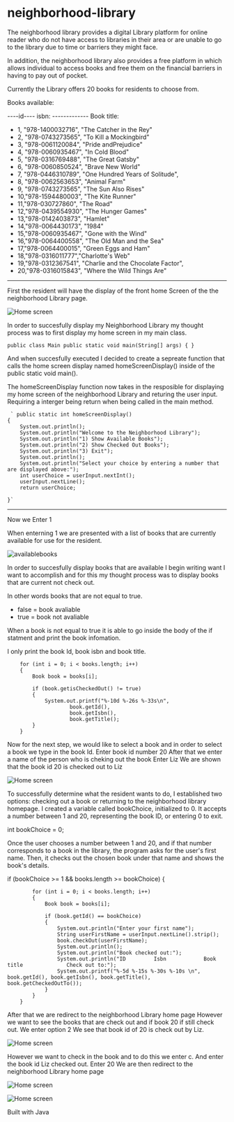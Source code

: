 # neighborhood-library

The neighborhood library provides a digital Library platform for online reader who do not have access to libraries in their area or are unable to go to the library due to time or barriers they might face.

In addition, the neighborhood library also provides a free platform in which allows individual to access books and free them on the financial barriers in having to pay out of pocket. 

Currently the Library offers 20 books for residents to choose from.


Books available:

----id---- isbn:   ------------- Book title:
- 1, "978-1400032716", "The Catcher in the Rey"
- 2, "978-0743273565", "To Kill a Mockingbird"
- 3, "978-0061120084", "Pride andPrejudice"
- 4, "978-0060935467", "In Cold Blood"
- 5, "978-0316769488", "The Great Gatsby"
- 6, "978-0060850524", "Brave New World"
- 7, "978-0446310789", "One Hundred Years of Solitude", 
- 8, "978-0062563653", "Animal Farm"
- 9, "978-0743273565", "The Sun Also Rises"
- 10,"978-1594480003", "The Kite Runner"
- 11,"978-030727860",  "The Road"
- 12,"978-0439554930", "The Hunger Games"
- 13,"978-0142403873", "Hamlet"
- 14,"978-0064430173", "1984"
- 15,"978-0060935467", "Gone with the Wind"
- 16,"978-0064400558", "The Old Man and the Sea"
- 17,"978-0064400015", "Green Eggs and Ham"
- 18,"978-0316011777","Charlotte's Web"
- 19,"978-0312367541", "Charlie and the Chocolate Factor",
- 20,"978-0316015843", "Where the Wild Things Are"
----

First the resident will have the display of the front home Screen of the the neighborhood Library page.

![Home screen](images/nameofimage.jpeg)

In order to succesfully display my Neighborhood Library my thought process was to first display my home screen in my main class.

`public class Main
    public static void main(String[] args)
    {
    }`

And when succesfully executed I decided to create a sepreate function that calls the home screen display named homeScreenDisplay() inside of the public static void main(). 

The homeScreenDisplay function now takes in the resposible for displaying my home screen of the neighborhood Library and returing the user input. Requiring a interger being return when being called in the main method. 


     ` public static int homeScreenDisplay()
    {
        System.out.println();
        System.out.println("Welcome to the Neighborhood Library");
        System.out.println("1) Show Available Books");
        System.out.println("2) Show Checked Out Books");
        System.out.println("3) Exit");
        System.out.println();
        System.out.println("Select your choice by entering a number that are displayed above:");
        int userChoice = userInput.nextInt();
        userInput.nextLine();
        return userChoice;

    }`
    
--------------

Now we Enter 1

When enterning 1 we are presented with a list of books that are currently available for use for the resident. 

![availablebooks](images/availablebooks.jpeg)

In order to succesfully display books that are available I begin writing want I want to accomplish and for this my thought process was to display books that are current not check out. 

In other words books that are not equal to true.
- false = book avaliable
- true = book not avaliable

When a book is not equal to true it is able to go inside the body of the if statment and print the book infomation. 

I only print the book Id, book isbn and book title.


    
        for (int i = 0; i < books.length; i++)
        {
            Book book = books[i];

            if (book.getisCheckedOut() != true)
            {
                System.out.printf("%-10d %-26s %-33s\n", 
                        book.getId(),
                        book.getIsbn(),
                        book.getTitle();
            }
        }


Now for the next step, we would like to select a book and in order to select a book we type in the book Id. 
Enter book id number 20 
After that we enter a name of the person who is cheking out the book 
Enter Liz
We are shown that the book id 20 is checked out to Liz


![Home screen](images/EX.jpeg)

To successfully determine what the resident wants to do, I established two options: checking out a book or returning to the neighborhood library homepage. I created a variable called bookChoice, initialized to 0. It accepts a number between 1 and 20, representing the book ID, or entering 0 to exit. 

int bookChoice = 0;


Once the user chooses a number between 1 and 20, and if that number corresponds to a book in the library, the program asks for the user's first name. Then, it checks out the chosen book under that name and shows the book's details.

if (bookChoice >= 1 && books.length >= bookChoice)
        {

            for (int i = 0; i < books.length; i++)
            {
                Book book = books[i];

                if (book.getId() == bookChoice)
                {
                    System.out.println("Enter your first name");
                    String userFirstName = userInput.nextLine().strip();
                    book.checkOut(userFirstName);
                    System.out.println();
                    System.out.println("Book checked out:");
                    System.out.println("ID         Isbn            Book title              Check out to:");
                    System.out.printf("%-5d %-15s %-30s %-10s \n", book.getId(), book.getIsbn(), book.getTitle(), book.getCheckedOutTo());
                }
            }
        }

After that we are redirect to the neighborhood Library home page
However we want to see the books that are check out and if book 20 if still check out.
We enter option 2
We see that book id of 20 is check out by Liz. 


![Home screen](images/showcheckout.jpeg)

However we want to check in the book and to do this we enter c. 
And enter the book  id Liz checked out. 
Enter 20
We are then redirect to the neighborhood Library home page

![Home screen](images/checkin.jpeg)


![Home screen](images/neighborhood.jpeg)

Built with 
Java


